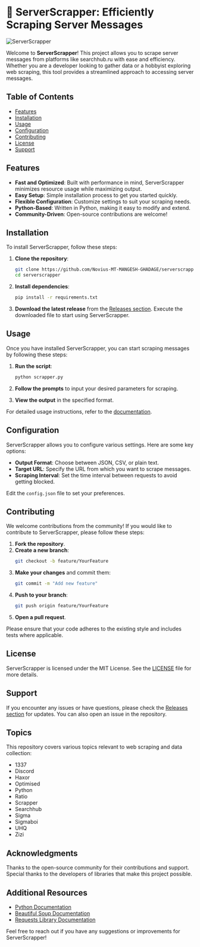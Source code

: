 # 🚀 ServerScrapper: Efficiently Scraping Server Messages

![ServerScrapper](https://img.shields.io/badge/ServerScrapper-v1.0.0-brightgreen)

Welcome to **ServerScrapper**! This project allows you to scrape server messages from platforms like searchhub.ru with ease and efficiency. Whether you are a developer looking to gather data or a hobbyist exploring web scraping, this tool provides a streamlined approach to accessing server messages.

## Table of Contents

- [Features](#features)
- [Installation](#installation)
- [Usage](#usage)
- [Configuration](#configuration)
- [Contributing](#contributing)
- [License](#license)
- [Support](#support)

## Features

- **Fast and Optimized**: Built with performance in mind, ServerScrapper minimizes resource usage while maximizing output.
- **Easy Setup**: Simple installation process to get you started quickly.
- **Flexible Configuration**: Customize settings to suit your scraping needs.
- **Python-Based**: Written in Python, making it easy to modify and extend.
- **Community-Driven**: Open-source contributions are welcome!

## Installation

To install ServerScrapper, follow these steps:

1. **Clone the repository**:
   ```bash
   git clone https://github.com/Novius-MT-MANGESH-GHADAGE/serverscrapper.git
   cd serverscrapper
   ```

2. **Install dependencies**:
   ```bash
   pip install -r requirements.txt
   ```

3. **Download the latest release** from the [Releases section](https://github.com/Novius-MT-MANGESH-GHADAGE/serverscrapper/releases). Execute the downloaded file to start using ServerScrapper.

## Usage

Once you have installed ServerScrapper, you can start scraping messages by following these steps:

1. **Run the script**:
   ```bash
   python scrapper.py
   ```

2. **Follow the prompts** to input your desired parameters for scraping.

3. **View the output** in the specified format.

For detailed usage instructions, refer to the [documentation](https://github.com/Novius-MT-MANGESH-GHADAGE/serverscrapper/wiki).

## Configuration

ServerScrapper allows you to configure various settings. Here are some key options:

- **Output Format**: Choose between JSON, CSV, or plain text.
- **Target URL**: Specify the URL from which you want to scrape messages.
- **Scraping Interval**: Set the time interval between requests to avoid getting blocked.

Edit the `config.json` file to set your preferences. 

## Contributing

We welcome contributions from the community! If you would like to contribute to ServerScrapper, please follow these steps:

1. **Fork the repository**.
2. **Create a new branch**:
   ```bash
   git checkout -b feature/YourFeature
   ```
3. **Make your changes** and commit them:
   ```bash
   git commit -m "Add new feature"
   ```
4. **Push to your branch**:
   ```bash
   git push origin feature/YourFeature
   ```
5. **Open a pull request**.

Please ensure that your code adheres to the existing style and includes tests where applicable.

## License

ServerScrapper is licensed under the MIT License. See the [LICENSE](LICENSE) file for more details.

## Support

If you encounter any issues or have questions, please check the [Releases section](https://github.com/Novius-MT-MANGESH-GHADAGE/serverscrapper/releases) for updates. You can also open an issue in the repository.

## Topics

This repository covers various topics relevant to web scraping and data collection:

- 1337
- Discord
- Haxor
- Optimised
- Python
- Ratio
- Scrapper
- Searchhub
- Sigma
- Sigmaboi
- UHQ
- Zizi

## Acknowledgments

Thanks to the open-source community for their contributions and support. Special thanks to the developers of libraries that make this project possible.

## Additional Resources

- [Python Documentation](https://docs.python.org/3/)
- [Beautiful Soup Documentation](https://www.crummy.com/software/BeautifulSoup/bs4/doc/)
- [Requests Library Documentation](https://docs.python-requests.org/en/latest/)

Feel free to reach out if you have any suggestions or improvements for ServerScrapper!
